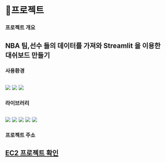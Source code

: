 # 🏀프로젝트

### 프로젝트 개요
NBA 팀,선수 들의 데이터를 가져와 Streamlit 을 이용한 대쉬보드 만들기
---
### 사용환경
<img src="https://img.shields.io/badge/Windows-#0078D6?
          style=flat
          &logo=Windows
          &logoColor=#0078D6"/> 
<img src="https://img.shields.io/badge/Amazon EC2-#FF9900?
          style=flat
          &logo=Amazon EC2
          &logoColor=#FF9900"/> 
<img src="https://img.shields.io/badge/Python3.8-#3776AB?
          style=flat
          &logo=Python
          &logoColor=#3776AB"/> 
---
### 라이브러리
<img src="https://img.shields.io/badge/Python-#3776AB?
          style=flat
          &logo=Python
          &logoColor=#3776AB"/> 
<img src="https://img.shields.io/badge/Streamlit-#FF4B4B?
          style=flat
          &logo=Streamlit
          &logoColor=#FF4B4B"/>
<img src="https://img.shields.io/badge/pandas-#150458?
          style=flat
          &logo=pandas
          &logoColor=#150458"/>
<img src="https://img.shields.io/badge/Plotly-#3F4F75?
          style=flat
          &logo=Plotly
          &logoColor=#3F4F75"/>
<img src="https://img.shields.io/badge/NumPy-#013243?
          style=flat
          &logo=NumPy
          &logoColor=#013243"/>
---
### 프로젝트 주소
[EC2 프로젝트 확인](http://ec2-3-39-251-194.ap-northeast-2.compute.amazonaws.com:8501/)
---

